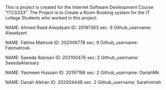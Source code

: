 This is project is created for the Internet Software Devleopment Course "ITCS333".
The Project is to Create a Room Booking system for the IT college
Students who worked in this project:

  
NAME: Ahmed Raed Alwadyani   ID: 20197363   sec: 9   Github_username: Alwadyani
 
NAME: Fatima Matrook         ID: 202006778  sec: 9   Github_username: Fatimatrook
  
NAME: Saeeda Alansari        ID: 202100476  sec: 2   Github_username: SaeedaAlansary
  
NAME: Yasmeen Hussain        ID: 20197188   sec: 2   Github_username: DanahMk
  
NAME: Danah Alkhan           ID: 202004448  sec: 2   Github_username; Sarahnimah
